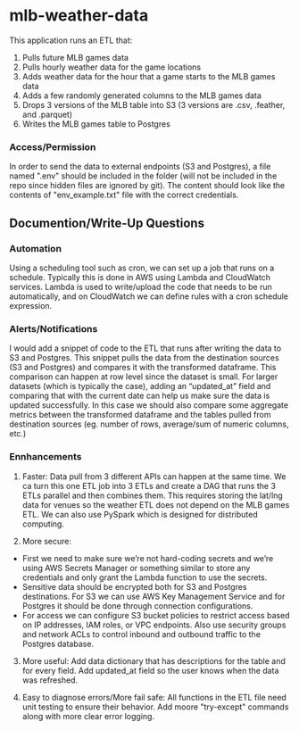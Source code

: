 # mlb-weather-data

This application runs an ETL that:

1. Pulls future MLB games data
2. Pulls hourly weather data for the game locations
3. Adds weather data for the hour that a game starts to the MLB games data
4. Adds a few randomly generated columns to the MLB games data
5. Drops 3 versions of the MLB table into S3 (3 versions are .csv, .feather, and .parquet)
6. Writes the MLB games table to Postgres

### Access/Permission
In order to send the data to external endpoints (S3 and Postgres), a file named ".env" should be included in the folder (will not be included in the repo since hidden files are ignored by git). The content should look like the contents of "env_example.txt" file with the correct credentials.

## Documention/Write-Up Questions

### Automation
Using a scheduling tool such as cron, we can set up a job that runs on a schedule. Typically this is done in AWS using Lambda and CloudWatch services. Lambda is used to write/upload the code that needs to be run automatically, and on CloudWatch we can define rules with a cron schedule expression.

### Alerts/Notifications
I would add a snippet of code to the ETL that runs after writing the data to S3 and Postgres. This snippet pulls the data from the destination sources (S3 and Postgres) and compares it with the transformed dataframe. This comparison can happen at row level since the dataset is small. For larger datasets (which is typically the case), adding an “updated_at” field and comparing that with the current date can help us make sure the data is updated successfully. In this case we should also compare some aggregate metrics between the transformed dataframe and the tables pulled from destination sources (eg. number of rows, average/sum of numeric columns, etc.)

### Ennhancements
1. Faster:
Data pull from 3 different APIs can happen at the same time. We ca turn this one ETL job into 3 ETLs and create a DAG that runs the 3 ETLs parallel and then combines them. This requires storing the lat/lng data for venues so the weather ETL does not depend on the MLB games ETL.
We can also use PySpark which is designed for distributed computing.

2. More secure:
 * First we need to make sure we’re not hard-coding secrets and we’re using AWS Secrets Manager or something similar to store any credentials and only grant the Lambda function to use the secrets.
 * Sensitive data should be encrypted both for S3 and Postgres destinations. For S3 we can use AWS Key Management Service and for Postgres it should be done through connection configurations.
 * For access we can configure S3 bucket policies to restrict access based on IP addresses, IAM roles, or VPC endpoints. Also use security groups and network ACLs to control inbound and outbound traffic to the Postgres database.

3. More useful:
Add data dictionary that has descriptions for the table and for every field.
Add updated_at field so the user knows when the data was refreshed.

4. Easy to diagnose errors/More fail safe:
All functions in the ETL file need unit testing to ensure their behavior.
Add moore "try-except" commands along with more clear error logging.